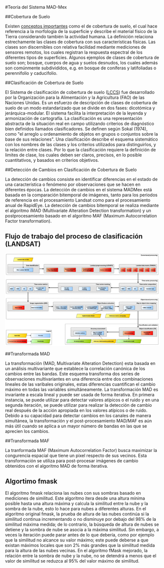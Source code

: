 #Teoría del Sistema MAD-Mex

##Cobertura de Suelo

Existen [conceptos importantes](http://www.biodiversidad.gob.mx/pais/cobertura_suelo/glosario.html) como el de cobertura de suelo, el cual hace referencia a la morfologia de la superficie y describe el material físico de la Tierra considerando también la actividad humana. La definición relaciona estrechamente las clases de cobertura con sus características físicas. Las clases son discernibles con relativa facilidad mediante mediciones de sensores remotos, los cuales registran la respuesta espectral de los diferentes tipos de superficies. Algunos ejemplos de clases de cobertura de suelo son; bosque, cuerpos de agua y suelos desnudos, los cuales además son comúnmente subdivididos, e.g. en bosque de coníferas y latifoliadas o perennifolio y caducifolio. 

##Clasificación de Cobertura de Suelo

El Sistema de clasificación de cobertura de suelo ([LCCS](http://www.fao.org/docrep/003/x0596e/x0596e00.HTM)) fue desarrollado por la Organización para la Alimentación y la Agricultura (FAO) de las Naciones Unidas. Es un esfuerzo de descripción de clases de cobertura de suelo de un modo estandarizado que se divide en dos fases: dicotómica y jerárquica-modular. El sistema facilita la interpretación de la leyenda y armonización de cartografía.
La clasificación es una representación abstracta de la situación real en campo utilizando
criterios de diagnóstico bien definidos llamados clasificadores. Se definen según Sokal (1974), como "el arreglo u ordenamiento de objetos en grupos o conjuntos sobre la base de sus relaciones". Una clasificación describe el esquema sistemático con los nombres de las clases y los criterios utilizados para distinguirlos, y la relación entre clases. Por lo que la clasificación requiere la definición de limites de clase, los cuales deben ser claros, precisos, en lo posible cuantitativos, y basados en criterios objetivos.

##Detección de Cambios en Clasificación de Cobertura de Suelo

La detección de cambios consiste en identificar diferencias en el estado de una característica o fenómeno por observaciones que se hacen en diferentes épocas. La detección de cambios en el sistema MADMex está basada en la comparación bitemporal de imágenes, tanto para los periodos de referencia en el procesamiento Landsat como para el procesamiento anual de RapidEye. La detección de cambios bitemporal se realiza mediante el algoritmo iMAD (Multivariate Alteration Detection transformation) y un postprocesamiento basado en el algoritmo MAF (Maximum Autocorrelation Factor transformation).

## Flujo de trabajo del proceso de clasificación (LANDSAT)

![Flujo de trabajo MAD-Mex](../images/work_flow.png)


##Transformada MAD

La transformación (MAD, Multivariate Alteration Detection) esta basada en un análisis multivariante que establece la correlación canónica de los cambios entre las bandas. Este esquema transforma dos series de observaciones multivariantes en una diferencia entre dos combinaciones lineales de las varibales originales, estas diferencias cuantifican el cambio máximo en todas las variables simultáneamente. 
La transformación MAD es invariante a escala lineal y puede ser usada de forma iterativa. En primera instancia, se puede utilizar para detectar valores atípicos o el ruido y en una segunda iteración, se puede utilizar para realizar la detección de cambio real después de la acción apropiada en los valores atípicos o de ruido.
Debido a su capacidad para detectar cambios en los canales de manera simultánea, la transformación y el post-procesamiento MAD/MAF es aún más útil cuando se aplica a un mayor número de bandas en las que se aprecien los cambios.

##Transformada MAF

La tranformada MAF (Maximum Autocorrelation Factor) busca maximizar la congurencia espacial que tiene un pixel respecto de sus vecinos. Esta transformación se utiliza para post-procesar imágenes de cambio obtenidos con el algoritmo MAD de forma iterativa. 

## Algortimo fmask

El algoritmo fmask relaciona las nubes con sus sombras basado en mediciones de similitud. Este algoritmo itera desde una altura mínima posible hasta una altura máxima y calcula la similitud entre la nube y la sombra de la nube, esto lo hace para nubes a diferentes alturas. En el algoritmo original fmask, la prueba de altura de las nubes continúa si la similitud continua incrementando o no disminuye por debajo del 98% de la similitud máxima medida; de lo contrario, la búsqueda de altura de nubes se detiene y la sombra de nube se asocia a la máxima similitud. Sin embargo, a veces la iteración puede parar antes de lo que debería, como por ejemplo que la similitud no alcance su valor máximo; este puede deberse a que existan máximos locales que son 2% más grandes que la similitud medida para la altura de las nubes vecinas. En el algoritmo fMask mejorado, la relación entre la sombra de nube y la nube, no se detendrá a menos que el valor de similitud se reduzca al 95% del valor máximo de similitud.























